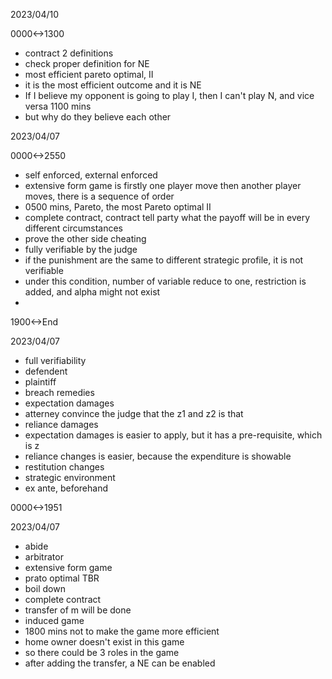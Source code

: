 2023/04/10

0000<->1300

- contract 2 definitions
- check proper definition for NE
- most efficient pareto optimal, II
- it is the most efficient outcome and it is NE
- If I believe my opponent is going to play I, then I can't play N, and vice versa 1100 mins
- but why do they believe each other

2023/04/07

0000<->2550

- self enforced, external enforced
- extensive form game is firstly one player move then another player moves, there is a sequence of order
- 0500 mins, Pareto, the most Pareto optimal II
- complete contract, contract tell party what the payoff will be in every different circumstances
- prove the other side cheating
- fully verifiable by the judge
- if the punishment are the same to different strategic profile, it is not verifiable
- under this condition, number of variable reduce to one, restriction is added, and alpha might not exist
- 

1900<->End

2023/04/07

- full verifiability
- defendent
- plaintiff
- breach remedies
- expectation damages
- atterney convince the judge that the z1 and z2 is that
- reliance damages
- expectation damages is easier to apply, but it has a pre-requisite, which is z
- reliance changes is easier, because the expenditure is showable
- restitution changes
- strategic environment
- ex ante, beforehand

0000<->1951

2023/04/07

- abide
- arbitrator
- extensive form game
- prato optimal TBR
- boil down
- complete contract
- transfer of m will be done
- induced game
- 1800 mins not to make the game more efficient
- home owner doesn't exist in this game
- so there could be 3 roles in the game
- after adding the transfer, a NE can be enabled
